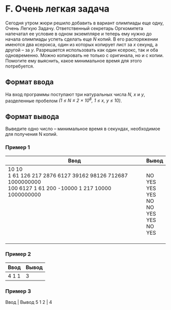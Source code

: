# F. Очень легкая задача

Сегодня утром жюри решило добавить в вариант олимпиады еще одну, Очень Легкую Задачу. Ответственный секретарь Оргкомитета напечатал ее условие в одном экземпляре и теперь ему нужно до начала олимпиады успеть сделать еще *N* копий. В его распоряжении имеются два ксерокса, один из которых копирует лист за *х* секунд, а другой – за *y*. Разрешается использовать как один ксерокс, так и оба одновременно. Можно копировать не только с оригинала, но и с копии. Помогите ему выяснить, какое минимальное время для этого потребуется.

## Формат ввода
На вход программы поступают три натуральных числа *N, x* и *y*, разделенные пробелом *(1 ≤ N ≤ 2 × 10<sup>8</sup>, 1 ≤ x, y ≤ 10)*.

## Формат вывода
Выведите одно число – минимальное время в секундах, необходимое для получения N копий.

### Пример 1
Ввод | Вывод
---| ---
10 10 <br> 1 61 126 217 2876 6127 39162 98126 712687 1000000000 <br> 100 6127 1 61 200 -10000 1 217 10000 1000000000 <br><br><br><br><br><br><br><br>  | NO <br> YES <br> YES <br> YES <br> NO <br> NO <br> YES <br> YES <br> NO <br> YES


### Пример 2
Ввод | Вывод
---| ---
4 1 1 | 3

### Пример 3
Ввод | Вывод
5 1 2 | 4
